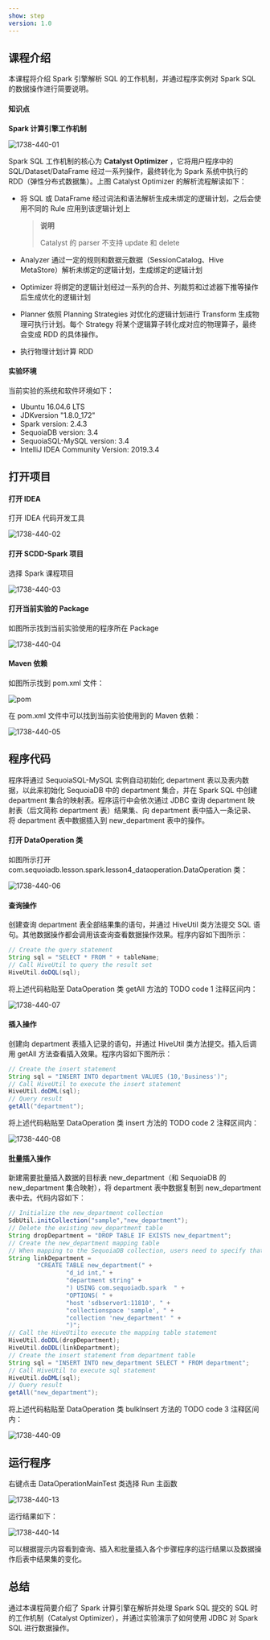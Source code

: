 ```yaml
---
show: step
version: 1.0 
---
```


## 课程介绍

本课程将介绍 Spark 引擎解析 SQL 的工作机制，并通过程序实例对 Spark SQL 的数据操作进行简要说明。

#### 知识点

**Spark 计算引擎工作机制**

![1738-440-01](https://doc.shiyanlou.com/courses/1738/1207281/036f44e333e7d57a85e5327247f53dd6-0)

Spark SQL 工作机制的核心为 **Catalyst Optimizer** ，它将用户程序中的 SQL/Dataset/DataFrame 经过一系列操作，最终转化为 Spark 系统中执行的 RDD（弹性分布式数据集）。上图 Catalyst Optimizer 的解析流程解读如下：

* 将 SQL 或 DataFrame 经过词法和语法解析生成未绑定的逻辑计划，之后会使用不同的 Rule 应用到该逻辑计划上

  > **说明**
  >
  > Catalyst 的 parser 不支持 update 和 delete

* Analyzer 通过一定的规则和数据元数据（SessionCatalog、Hive MetaStore）解析未绑定的逻辑计划，生成绑定的逻辑计划

* Optimizer 将绑定的逻辑计划经过一系列的合并、列裁剪和过滤器下推等操作后生成优化的逻辑计划

* Planner 依照 Planning Strategies 对优化的逻辑计划进行 Transform 生成物理可执行计划。每个 Strategy 将某个逻辑算子转化成对应的物理算子，最终会变成 RDD 的具体操作。

* 执行物理计划计算 RDD

#### 实验环境

当前实验的系统和软件环境如下：

* Ubuntu 16.04.6 LTS
* JDKversion "1.8.0_172"
* Spark version: 2.4.3
* SequoiaDB version: 3.4
* SequoiaSQL-MySQL version: 3.4
* IntelliJ IDEA Community Version: 2019.3.4

## 打开项目

#### 打开 IDEA

打开 IDEA 代码开发工具

![1738-440-02](https://doc.shiyanlou.com/courses/1738/1207281/6526b50a5804f3670aa08ce9d22a58ed-0)

#### 打开 SCDD-Spark 项目

选择 Spark 课程项目

![1738-440-03](https://doc.shiyanlou.com/courses/1738/1207281/b572ff7a748922a4c968dcebf9c2aff1-0)

#### 打开当前实验的 Package

如图所示找到当前实验使用的程序所在 Package

![1738-440-04](https://doc.shiyanlou.com/courses/1738/1207281/1b5a08cc0bba474f2b228f142f389f2c-0)

#### Maven 依赖

如图所示找到 pom.xml 文件：

![pom](https://doc.shiyanlou.com/courses/1738/1207281/4474b7a73c5469e7315fc9a153d73ccc-0)

在 pom.xml 文件中可以找到当前实验使用到的 Maven 依赖：

![1738-440-05](https://doc.shiyanlou.com/courses/1738/1207281/fddb0b1419a941b7a140e64c3c2f3220-0)

## 程序代码

程序将通过 SequoiaSQL-MySQL 实例自动初始化 department 表以及表内数据，以此来初始化 SequoiaDB 中的 department 集合，并在 Spark SQL 中创建 department 集合的映射表。程序运行中会依次通过 JDBC 查询 department 映射表（后文简称 department 表）结果集、向 department 表中插入一条记录、将 department 表中数据插入到 new_department 表中的操作。

#### 打开 DataOperation 类

如图所示打开 com.sequoiadb.lesson.spark.lesson4_dataoperation.DataOperation 类：

![1738-440-06](https://doc.shiyanlou.com/courses/1738/1207281/b9e37a75489b1b2244ba358b7e2c5ace-0)

#### 查询操作

创建查询 department 表全部结果集的语句，并通过 HiveUtil 类方法提交 SQL 语句。其他数据操作都会调用该查询查看数据操作效果。程序内容如下图所示：

```java
// Create the query statement
String sql = "SELECT * FROM " + tableName;
// Call HiveUtil to query the result set
HiveUtil.doDQL(sql);
```

将上述代码粘贴至 DataOperation 类 getAll 方法的 TODO code 1 注释区间内：

![1738-440-07](https://doc.shiyanlou.com/courses/1738/1207281/f19f8835f93c0c6802783018b61dbe31-0)

#### 插入操作

创建向 department 表插入记录的语句，并通过 HiveUtil 类方法提交。插入后调用 getAll 方法查看插入效果。程序内容如下图所示：

```java
// Create the insert statement
String sql = "INSERT INTO department VALUES (10,'Business')";
// Call HiveUtil to execute the insert statement
HiveUtil.doDML(sql);
// Query result
getAll("department");
```

将上述代码粘贴至 DataOperation 类 insert 方法的 TODO code 2 注释区间内：

![1738-440-08](https://doc.shiyanlou.com/courses/1738/1207281/3ab5e5fb0b3808123c685c904bad020d-0)

#### 批量插入操作

新建需要批量插入数据的目标表 new_department（和 SequoiaDB 的 new_department 集合映射），将 department 表中数据复制到  new_department 表中去。代码内容如下：

```java
// Initialize the new_department collection
SdbUtil.initCollection("sample","new_department");
// Delete the existing new_department table
String dropDepartment = "DROP TABLE IF EXISTS new_department";
// Create the new_department mapping table
// When mapping to the SequoiaDB collection, users need to specify that the table structure is consistent with the select source table
String linkDepartment =
        "CREATE TABLE new_department(" +
                "d_id int," +
                "department string" +
                ") USING com.sequoiadb.spark  " +
                "OPTIONS( " +
                "host 'sdbserver1:11810', " +
                "collectionspace 'sample', " +
                "collection 'new_department' " +
                ")";
// Call the HiveUtilto execute the mapping table statement
HiveUtil.doDDL(dropDepartment);
HiveUtil.doDDL(linkDepartment);
// Create the insert statement from department table
String sql = "INSERT INTO new_department SELECT * FROM department";
// Call HiveUtil to execute sql statement
HiveUtil.doDML(sql);
// Query result
getAll("new_department");
```

将上述代码粘贴至 DataOperation 类 bulkInsert 方法的 TODO code 3 注释区间内：

![1738-440-09](https://doc.shiyanlou.com/courses/1738/1207281/2d89c3a1ab7eb5526d84a3f54986ef01-0)

## 运行程序

右键点击 DataOperationMainTest 类选择 Run 主函数

![1738-440-13](https://doc.shiyanlou.com/courses/1738/1207281/21ab1c778b853c1c7e16a0f96819727d-0)

运行结果如下：

![1738-440-14](https://doc.shiyanlou.com/courses/1738/1207281/0ec58b91b675c36b5f2fb6c175b20eef-0)

可以根据提示内容看到查询、插入和批量插入各个步骤程序的运行结果以及数据操作后表中结果集的变化。

## 总结

通过本课程简要介绍了 Spark 计算引擎在解析并处理 Spark SQL 提交的 SQL 时的工作机制（Catalyst Optimizer），并通过实验演示了如何使用 JDBC 对 Spark SQL 进行数据操作。
